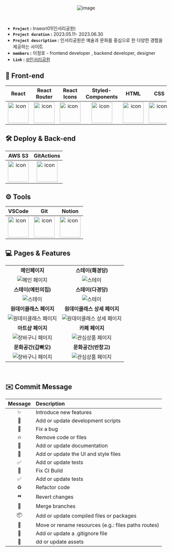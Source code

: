 <div align="center">
 
![image](https://github.com/leejungho9/Inseori/assets/71073027/d3e2ed66-503e-4bfc-b020-43ab6ee52443)

</br>

</div>
 
- **`Project` :** Inseori01(인서리공원)
- **`Project duration` :** 2023.05.11- 2023.06.30
- **`Project description` :** 인서리공원은 예술과 문화를 중심으로 한 다양한 경험을 제공하는 사이트
- **`members` :** 이정호 - frontend developer , backend developer, designer 
- **`Link` :** [🌐인서리공원 ](https://inseori01.com/)
  

## 💄 Front-end 
| React | React Router  | React Icons | Styled-Components | HTML | CSS | JavaScript |
| :---: | :---: | :---: | :---: | :---: | :---: | :---: | 
| <img src="https://github.com/leejungho9/DAMDA/assets/71073027/324aafbb-d67b-47c5-b6dc-661be68c4967" alt="icon" width="65" height="65" />  |  <img src="https://github.com/leejungho9/DAMDA/assets/71073027/96bc0463-267b-4d2c-95e4-67070b41143e" alt="icon" width="65" height="65" /> |  <img src="https://github.com/leejungho9/DAMDA/assets/71073027/673c977f-b08d-4eb9-87d4-740ae34e7b37" alt="icon" width="65" height="65" />  |  <img src="https://github.com/leejungho9/DAMDA/assets/71073027/f507615a-dde2-417e-b147-0a3899b41fae5" alt="icon" width="65" height="65" /> |  <img src="https://github.com/leejungho9/DAMDA/assets/71073027/69339fe7-68c1-42ae-877d-b66d9f9eb788" alt="icon" width="65" height="65" />  |  <img src="https://github.com/leejungho9/DAMDA/assets/71073027/7590dac9-c47b-46da-ad10-8183de10d829" alt="icon" width="65" height="65" />  |  <img src="https://github.com/leejungho9/DAMDA/assets/71073027/c5af528b-a9aa-419b-ad34-fac544d6e1a2" alt="icon" width="65" height="65" /> |


## 🛠️ Deploy & Back-end 
| AWS S3 | GitActions |  
| :---: | :---: |
| <img src="https://github.com/leejungho9/DAMDA/assets/71073027/324aafbb-d67b-47c5-b6dc-661be68c4967" alt="icon" width="65" height="65" />  |  <img src="https://github.com/leejungho9/DAMDA/assets/71073027/d68c7279-2011-4d25-a138-99579c45b59f" alt="icon" width="65" height="65" />  |


## ⚙️ Tools 
| VSCode| Git | Notion | 
| :---: | :---: |:---:|
| <img src="https://github.com/leejungho9/DAMDA/assets/71073027/028e5714-1c64-46c4-95d5-c0129087ff98" alt="icon" width="65" height="65" />  | <img src="https://github.com/leejungho9/DAMDA/assets/71073027/84277f32-eb2c-466a-af96-d18c951b13e7" alt="icon" width="65" height="65" />  | <img src="https://github.com/leejungho9/DAMDA/assets/71073027/fda03fff-e651-40e1-a0b7-19e2270b4f5e" alt="icon" width="65" height="65" />  | 

## 💻 Pages & Features

<table>
  <tbody>
    <tr>
      <td style="text-align: center;"><strong>메인페이지</strong></td>
      <td style="text-align: center;"><strong>스테이(홰경당)</strong></td>
    </tr>
    <tr>
      <td style="text-align: center;"><img src="https://github.com/leejungho9/Inseori/assets/71073027/d19d5f59-5344-445a-b81d-e72457ce4307" alt="메인 페이지" style="margin: 0 auto;"></td>
      <td style="text-align: center;"><img src="https://github.com/leejungho9/Inseori/assets/71073027/f5abf1a7-a6c2-4002-855f-6fc550559807" alt="스테이"></td>
    </tr>
     <tr>
      <td style="text-align: center;"><strong>스테이(예린의집)</strong></td>
      <td style="text-align: center;"><strong>스테이(다경당)</strong></td>
    </tr>
    <tr>
      <td style="text-align: center;"><img src="https://github.com/leejungho9/Inseori/assets/71073027/def44f0f-7519-4171-bf2b-75a2974da36e" alt="스테이"></td>
      <td style="text-align: center;"><img src="https://github.com/leejungho9/Inseori/assets/71073027/c92a63ad-e0f9-4ece-8023-df566138d6dc" alt="스테이"></td>
    </tr>
     <tr>
      <td style="text-align: center;"><strong>원데이클래스 페이지</strong></td>
      <td style="text-align: center;"><strong>원데이클래스 상세 페이지</strong></td>
    </tr>
    <tr>
      <td style="text-align: center;"><img src="https://github.com/leejungho9/Inseori/assets/71073027/a471bd68-4007-4b0b-bd37-bd7474f55d17" alt="원데이클래스 페이지"></td>
      <td style="text-align: center;"><img src="https://github.com/leejungho9/Inseori/assets/71073027/01424fea-96f1-4dea-9080-86567119f0b8" alt="원데이클래스 상세 페이지"></td>
    </tr>
    <tr>
      <td style="text-align: center;"><strong>아트샵 페이지</strong></td>
      <td  style="text-align: center;"><strong>카페 페이지</strong></td>
    </tr>
    <tr>
      <td style="text-align: center;"><img src="" alt="장바구니 페이지"></td>
      <td style="text-align: center;"><img src="" alt="관심상품 페이지"></td>
    </tr>
     <tr>
      <td style="text-align: center;"><strong>문화공간(갑빠오)</strong></td>
      <td  style="text-align: center;"><strong>문화공간(반창고)</strong></td>
    </tr>
    <tr>
      <td style="text-align: center;"><img src="" alt="장바구니 페이지"></td>
      <td style="text-align: center;"><img src="" alt="관심상품 페이지"></td>
    </tr>
  </tbody>
</table>

<br/>

## ✉️ Commit  Message

|Message|Description|
|:---:|:---|
|✨|Introduce new features|
|🔨|Add or update development scripts|
|🐛|Fix a bug|
|🔥|Remove code or files|
|📝|Add or update documentation|
|💄|Add or update the UI and style files|
|✅ |Add or update tests|
|💚 |Fix CI Build|
|✅ |Add or update tests|
|♻️ |Refactor code|
|⏪ |Revert changes|
|🔀 |Merge branches|
|📦 |Add or update compiled files or packages|
|🚚 |Move or rename resources (e.g.: files paths routes)|
|🙈 |Add or update a .gitignore file|
|🍱 |dd or update assets|

